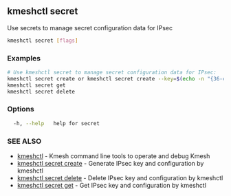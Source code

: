 ## kmeshctl secret

Use secrets to manage secret configuration data for IPsec

```bash
kmeshctl secret [flags]
```

### Examples

```bash
# Use kmeshctl secret to manage secret configuration data for IPsec:
kmeshctl secret create or kmeshctl secret create --key=$(echo -n "{36-character user-defined key here}" | xxd -p -c 64)
kmeshctl secret get
kmeshctl secret delete

```

### Options

```bash
  -h, --help   help for secret
```

### SEE ALSO

* [kmeshctl](kmeshctl.md) - Kmesh command line tools to operate and debug Kmesh
* [kmeshctl secret create](kmeshctl_secret_create.md) - Generate IPsec key and configuration by kmeshctl
* [kmeshctl secret delete](kmeshctl_secret_delete.md) - Delete IPsec key and configuration by kmeshctl
* [kmeshctl secret get](kmeshctl_secret_get.md) - Get IPsec key and configuration by kmeshctl
